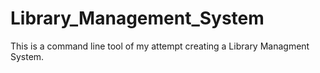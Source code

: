 # Library_Management_System

This is a command line tool of my attempt creating a Library Managment System. 

